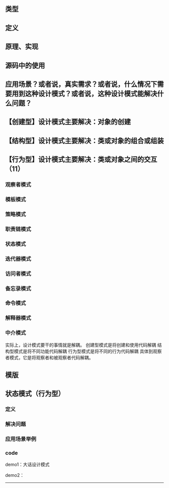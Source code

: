 ## 类型
## 定义
## 原理、实现
## 源码中的使用
## 应用场景？或者说，真实需求？或者说，什么情况下需要用到这种设计模式？或者说，这种设计模式能解决什么问题？


## 【创建型】设计模式主要解决：对象的创建

## 【结构型】设计模式主要解决：类或对象的组合或组装

## 【行为型】设计模式主要解决：类或对象之间的交互（11）
### 观察者模式
### 模板模式
### 策略模式
### 职责链模式
### 状态模式
### 迭代器模式
### 访问者模式
### 备忘录模式
### 命令模式
### 解释器模式
### 中介模式





实际上，设计模式要干的事情就是解耦。
创建型模式是将创建和使用代码解耦
结构型模式是将不同功能代码解耦
行为型模式是将不同的行为代码解耦
    具体到观察者模式，它是将观察者和被观察者代码解耦。







## 模版

## 状态模式（行为型）

### 定义

### 解决问题

### 应用场景举例

### code

demo1：大话设计模式

demo2：

------